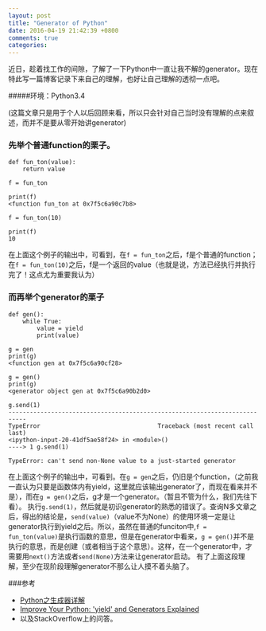 ```yaml
---
layout: post
title: "Generator of Python"
date: 2016-04-19 21:42:39 +0800
comments: true
categories: 
---
```

近日，趁着找工作的间隙，了解了一下Python中一直让我不解的generator。现在特此写一篇博客记录下来自己的理解，也好让自己理解的透彻一点吧。

#####环境：Python3.4

<!--more-->

(这篇文章只是用于个人以后回顾来看，所以只会针对自己当时没有理解的点来叙述，而并不是要从零开始讲generator)

### 先举个普通function的栗子。
```
def fun_ton(value):
    return value

f = fun_ton

print(f)
<function fun_ton at 0x7f5c6a90c7b8>

f = fun_ton(10)

print(f)
10
```

在上面这个例子的输出中，可看到，在`f = fun_ton`之后，f是个普通的function；在`f = fun_ton(10)`之后，f是一个返回的value（也就是说，方法已经执行并执行完了！这点尤为重要我认为）

### 而再举个generator的栗子

```
def gen():
    while True:
        value = yield
        print(value)
            
g = gen
print(g)
<function gen at 0x7f5c6a90cf28>

g = gen()  
print(g)
<generator object gen at 0x7f5c6a90b2d0>

g.send(1)
---------------------------------------------------------------------------
TypeError                                 Traceback (most recent call last)
<ipython-input-20-41df5ae58f24> in <module>()
----> 1 g.send(1)

TypeError: can't send non-None value to a just-started generator

```

在上面这个例子的输出中，可看到。在`g = gen`之后，仍旧是个function，（之前我一直认为只要是函数体内有yield，这里就应该输出generator了，而现在看来并不是），而在`g = gen()`之后，g才是一个generator。（暂且不管为什么，我们先往下看）。
执行`g.send(1)`，然后就是初识generator的熟悉的错误了。查询N多文章之后，得出的结论是，`send(value)`（value不为None）的使用环境一定是让generator执行到yield之后。所以，虽然在普通的funciton中,`f = fun_ton(value)`是执行函数的意思，但是在generator中看来，`g = gen()`并不是执行的意思，而是创建（或者相当于这个意思）。这样，在一个generator中，才需要用`next()`方法或者`send(None)`方法来让generator启动。
有了上面这段理解，至少在现阶段理解generator不那么让人摸不着头脑了。


###参考

- [Python之生成器详解](http://kissg.me/2016/04/09/python-generator-yield/)
- [Improve Your Python: 'yield' and Generators Explained](https://jeffknupp.com/blog/2013/04/07/improve-your-python-yield-and-generators-explained/)
- 以及StackOverflow上的问答。
